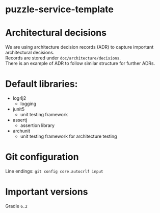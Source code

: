 # puzzle-service-template

# Architectural decisions
We are using architecture decision records (ADR) to capture important architectural decisions.  
Records are stored under `doc/architecture/decisions`.  
There is an example of ADR to follow similar structure for further ADRs.

# Default libraries:
- log4j2  
  - logging
- junit5
  - unit testing framework
- assertj
  - assertion library
- archunit
  - unit testing framework for architecture testing
  
# Git configuration
Line endings: `git config core.autocrlf input`

# Important versions
Gradle `6.2`  
